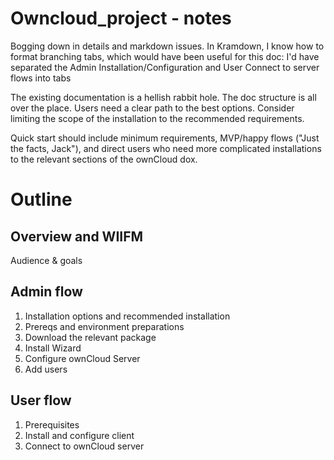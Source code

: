 # Owncloud_project - notes
Bogging down in details and markdown issues. 
In Kramdown, I know how to format branching tabs, which would have been useful for this doc: I'd have separated the Admin  Installation/Configuration and User Connect to server flows into tabs

The existing documentation is a hellish rabbit hole. The doc structure is all over the place. 
Users need a clear path to the best options. 
Consider limiting the scope of the installation to the recommended requirements.


Quick start should include minimum requirements, MVP/happy flows ("Just the facts, Jack"), and direct users who need more complicated installations to the relevant sections of the ownCloud dox. 

# Outline

## Overview and WIIFM
Audience & goals
## Admin flow

1. Installation options and recommended installation
1. Prereqs and environment preparations
1. Download the relevant package
1. Install Wizard
1. Configure ownCloud Server
1. Add users


## User flow
1. Prerequisites
1. Install and configure client
1. Connect to ownCloud server